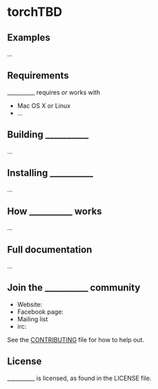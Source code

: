 
# torchTBD

## Examples
...

## Requirements
__________ requires or works with
* Mac OS X or Linux
* ...

## Building __________
...

## Installing __________
...

## How __________ works
...

## Full documentation
...

## Join the __________ community
* Website:
* Facebook page:
* Mailing list
* irc:

See the [CONTRIBUTING](CONTRIBUTING.md) file for how to help out.

## License
__________ is <YOUR LICENSE HERE> licensed, as found in the LICENSE file.
